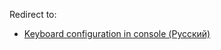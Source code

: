 Redirect to:

*   [Keyboard configuration in console (Русский)](/index.php/Keyboard_configuration_in_console_(%D0%A0%D1%83%D1%81%D1%81%D0%BA%D0%B8%D0%B9) "Keyboard configuration in console (Русский)")